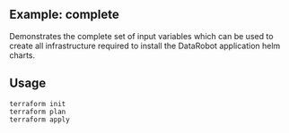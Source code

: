 ## Example: complete
Demonstrates the complete set of input variables which can be used to create all infrastructure required to install the DataRobot application helm charts.

## Usage
```
terraform init
terraform plan
terraform apply
```
